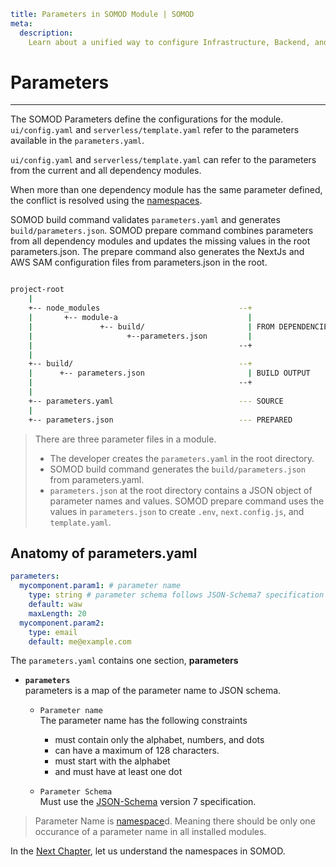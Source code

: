 ```YAML
title: Parameters in SOMOD Module | SOMOD
meta:
  description:
    Learn about a unified way to configure Infrastructure, Backend, and Frontend code in the SOMOD module.
```

# Parameters

---

The SOMOD Parameters define the configurations for the module. `ui/config.yaml` and `serverless/template.yaml` refer to the parameters available in the `parameters.yaml`.

`ui/config.yaml` and `serverless/template.yaml` can refer to the parameters from the current and all dependency modules.

When more than one dependency module has the same parameter defined, the conflict is resolved using the [namespaces](/reference/main-concepts/namespaces).

SOMOD build command validates `parameters.yaml` and generates `build/parameters.json`. SOMOD prepare command combines parameters from all dependency modules and updates the missing values in the root parameters.json. The prepare command also generates the NextJs and AWS SAM configuration files from parameters.json in the root.

```bash

project-root
    |
    +-- node_modules                               --+
    |       +-- module-a                             |
    |               +-- build/                       | FROM DEPENDENCIES
    |                     +--parameters.json         |
    |                                              --+
    |
    +-- build/                                     --+
    |      +-- parameters.json                       | BUILD OUTPUT
    |                                              --+
    |
    +-- parameters.yaml                            --- SOURCE
    |
    +-- parameters.json                            --- PREPARED

```

> There are three parameter files in a module.
>
> - The developer creates the `parameters.yaml` in the root directory.
> - SOMOD build command generates the `build/parameters.json` from parameters.yaml.
> - `parameters.json` at the root directory contains a JSON object of parameter names and values. SOMOD prepare command uses the values in `parameters.json` to create `.env`, `next.config.js`, and `template.yaml`.

## Anatomy of parameters.yaml

```yaml
parameters:
  mycomponent.param1: # parameter name
    type: string # parameter schema follows JSON-Schema7 specification
    default: waw
    maxLength: 20
  mycomponent.param2:
    type: email
    default: me@example.com
```

The `parameters.yaml` contains one section, **parameters**

- **`parameters`**  
  parameters is a map of the parameter name to JSON schema.

  - `Parameter name`  
    The parameter name has the following constraints

    - must contain only the alphabet, numbers, and dots
    - can have a maximum of 128 characters.
    - must start with the alphabet
    - and must have at least one dot

  - `Parameter Schema`  
    Must use the [JSON-Schema](https://json-schema.org/) version 7 specification.

> Parameter Name is [namespace](/reference/main-concepts/namespaces)d. Meaning there should be only one occurance of a parameter name in all installed modules.

In the [Next Chapter](/reference/main-concepts/namespaces), let us understand the namespaces in SOMOD.
